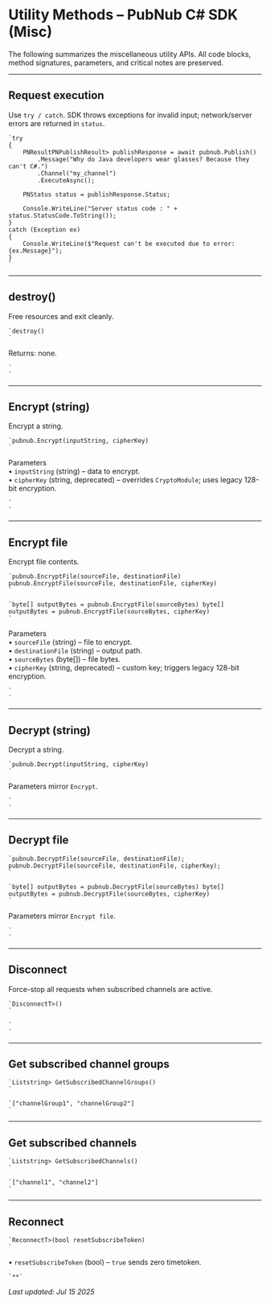 # Utility Methods – PubNub C# SDK (Misc)

The following summarizes the miscellaneous utility APIs. All code blocks, method signatures, parameters, and critical notes are preserved.

---

## Request execution

Use `try / catch`. SDK throws exceptions for invalid input; network/server errors are returned in `status`.

```
`try  
{  
    PNResultPNPublishResult> publishResponse = await pubnub.Publish()  
        .Message("Why do Java developers wear glasses? Because they can't C#.")  
        .Channel("my_channel")  
        .ExecuteAsync();  
  
    PNStatus status = publishResponse.Status;  
  
    Console.WriteLine("Server status code : " + status.StatusCode.ToString());  
}  
catch (Exception ex)  
{  
    Console.WriteLine($"Request can't be executed due to error: {ex.Message}");  
}  
`
```

---

## destroy()

Free resources and exit cleanly.

```
`destroy()  
`
```

Returns: none.

```
`  
`
```

---

## Encrypt (string)

Encrypt a string.

```
`pubnub.Encrypt(inputString, cipherKey)  
`
```

Parameters  
• `inputString` (string) – data to encrypt.  
• `cipherKey` (string, deprecated) – overrides `CryptoModule`; uses legacy 128-bit encryption.

```
`  
`
```

---

## Encrypt file

Encrypt file contents.

```
`pubnub.EncryptFile(sourceFile, destinationFile)   
pubnub.EncryptFile(sourceFile, destinationFile, cipherKey)  
`
```

```
`byte[] outputBytes = pubnub.EncryptFile(sourceBytes) byte[] outputBytes = pubnub.EncryptFile(sourceBytes, cipherKey)  
`
```

Parameters  
• `sourceFile` (string) – file to encrypt.  
• `destinationFile` (string) – output path.  
• `sourceBytes` (byte[]) – file bytes.  
• `cipherKey` (string, deprecated) – custom key; triggers legacy 128-bit encryption.

```
`  
`
```

---

## Decrypt (string)

Decrypt a string.

```
`pubnub.Decrypt(inputString, cipherKey)  
`
```

Parameters mirror `Encrypt`.

```
`  
`
```

---

## Decrypt file

```
`pubnub.DecryptFile(sourceFile, destinationFile); pubnub.DecryptFile(sourceFile, destinationFile, cipherKey);  
`
```

```
`byte[] outputBytes = pubnub.DecryptFile(sourceBytes) byte[] outputBytes = pubnub.DecryptFile(sourceBytes, cipherKey)  
`
```

Parameters mirror `Encrypt file`.

```
`  
`
```

---

## Disconnect

Force-stop all requests when subscribed channels are active.

```
`DisconnectT>()  
`
```

```
`  
`
```

---

## Get subscribed channel groups

```
`Liststring> GetSubscribedChannelGroups()  
`
```

```
`["channelGroup1", "channelGroup2"]  
`
```

---

## Get subscribed channels

```
`Liststring> GetSubscribedChannels()  
`
```

```
`["channel1", "channel2"]  
`
```

---

## Reconnect

```
`ReconnectT>(bool resetSubscribeToken)  
`
```

• `resetSubscribeToken` (bool) – `true` sends zero timetoken.

```
`**`
```

_Last updated: Jul 15 2025_